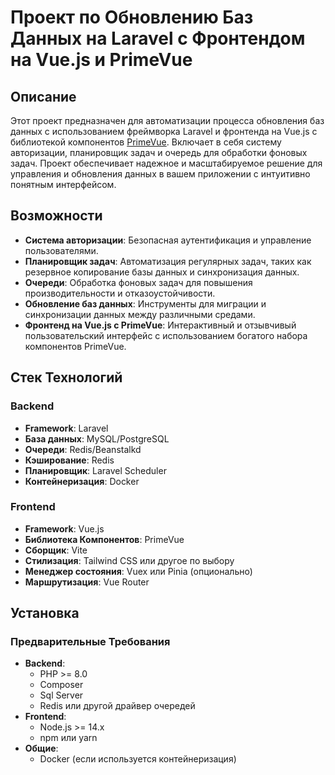# Проект по Обновлению Баз Данных на Laravel с Фронтендом на Vue.js и PrimeVue

## Описание

Этот проект предназначен для автоматизации процесса обновления баз данных с использованием фреймворка Laravel и фронтенда на Vue.js с библиотекой компонентов [PrimeVue](https://primefaces.org/primevue/). Включает в себя систему авторизации, планировщик задач и очередь для обработки фоновых задач. Проект обеспечивает надежное и масштабируемое решение для управления и обновления данных в вашем приложении с интуитивно понятным интерфейсом.

## Возможности

- **Система авторизации**: Безопасная аутентификация и управление пользователями.
- **Планировщик задач**: Автоматизация регулярных задач, таких как резервное копирование базы данных и синхронизация данных.
- **Очереди**: Обработка фоновых задач для повышения производительности и отказоустойчивости.
- **Обновление баз данных**: Инструменты для миграции и синхронизации данных между различными средами.
- **Фронтенд на Vue.js с PrimeVue**: Интерактивный и отзывчивый пользовательский интерфейс с использованием богатого набора компонентов PrimeVue.

## Стек Технологий

### Backend

- **Framework**: Laravel
- **База данных**: MySQL/PostgreSQL
- **Очереди**: Redis/Beanstalkd
- **Кэширование**: Redis
- **Планировщик**: Laravel Scheduler
- **Контейнеризация**: Docker

### Frontend

- **Framework**: Vue.js
- **Библиотека Компонентов**: PrimeVue
- **Сборщик**: Vite
- **Стилизация**: Tailwind CSS или другое по выбору
- **Менеджер состояния**: Vuex или Pinia (опционально)
- **Маршрутизация**: Vue Router

## Установка

### Предварительные Требования

- **Backend**:
    - PHP >= 8.0
    - Composer
    - Sql Server
    - Redis или другой драйвер очередей
- **Frontend**:
    - Node.js >= 14.x
    - npm или yarn
- **Общие**:
    - Docker (если используется контейнеризация)




